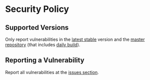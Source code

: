 # Security Policy

## Supported Versions

Only report vulnerabilities in the [latest stable](https://github.com/webcamoid/akvirtualcamera/releases) version and the [master repository](https://github.com/webcamoid/akvirtualcamera) (that includes [daily build](https://bintray.com/webcamoid/webcamoid/akvirtualcamera/daily/link)).

## Reporting a Vulnerability

Report all vulnerabilities at the [issues section](https://github.com/webcamoid/akvirtualcamera/issues).
​